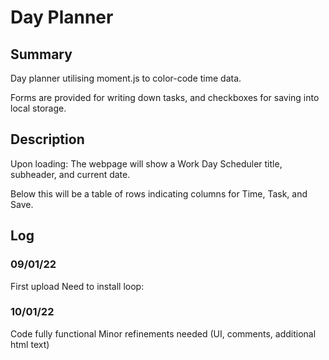 # Day Planner

## Summary

Day planner utilising moment.js to color-code time data.

Forms are provided for writing down tasks, and checkboxes for saving into local storage. 

## Description

Upon loading: The webpage will show a Work Day Scheduler title, subheader, and current date. 

Below this will be a table of rows indicating columns for Time, Task, and Save.





## Log

### 09/01/22
First upload
Need to install loop: 

### 10/01/22
Code fully functional
Minor refinements needed (UI, comments, additional html text)

